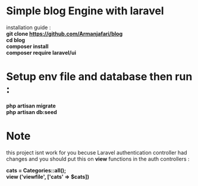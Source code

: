 # Simple blog Engine with laravel #


installation guide :  
**git clone https://github.com/Armanjafari/blog**  
**cd blog**  
**composer install**    
**composer require laravel/ui**   
# **Setup env file and database then run :**  
**php artisan migrate**  
**php artisan db:seed**    

# Note  
this project isnt work for you becuse Laravel authentication controller had changes and you should put this on **view** functions in the auth controllers :  
  
**cats = Categories::all();**  
**view ('viewfile', ['cats' => $cats])**  
